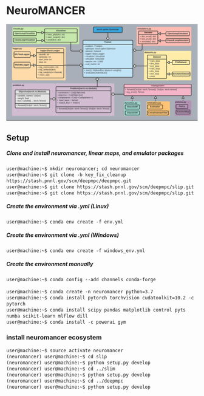 # NeuroMANCER

![UML diagram](figs/class_diagram.png)

## Setup

##### Clone and install neuromancer, linear maps, and emulator packages
```console
user@machine:~$ mkdir neuromancer; cd neuromancer
user@machine:~$ git clone -b key_fix_cleanup https://stash.pnnl.gov/scm/deepmpc/deepmpc.git
user@machine:~$ git clone https://stash.pnnl.gov/scm/deepmpc/slip.git
user@machine:~$ git clone https://stash.pnnl.gov/scm/deepmpc/slip.git
```

##### Create the environment via .yml (Linux)

```console
user@machine:~$ conda env create -f env.yml
```

##### Create the environment via .yml (Windows)


```console
user@machine:~$ conda env create -f windows_env.yml
```

##### Create the environment manually

```console
user@machine:~$ conda config --add channels conda-forge

user@machine:~$ conda create -n neuromancer python=3.7
user@machine:~$ conda install pytorch torchvision cudatoolkit=10.2 -c pytorch
user@machine:~$ conda install scipy pandas matplotlib control pyts numba scikit-learn mlflow dill
user@machine:~$ conda install -c powerai gym
```

### install neuromancer ecosystem 

```console
user@machine:~$ source activate neuromancer
(neuromancer) user@machine:~$ cd slip
(neuromancer) user@machine:~$ python setup.py develop
(neuromancer) user@machine:~$ cd ../slim
(neuromancer) user@machine:~$ python setup.py develop
(neuromancer) user@machine:~$ cd ../deepmpc
(neuromancer) user@machine:~$ python setup.py develop
```


